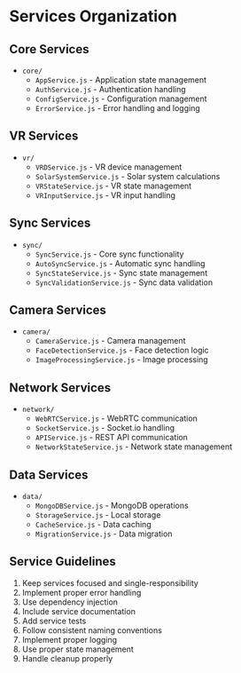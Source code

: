 # Services Organization

## Core Services
- `core/`
  - `AppService.js` - Application state management
  - `AuthService.js` - Authentication handling
  - `ConfigService.js` - Configuration management
  - `ErrorService.js` - Error handling and logging

## VR Services
- `vr/`
  - `VRDService.js` - VR device management
  - `SolarSystemService.js` - Solar system calculations
  - `VRStateService.js` - VR state management
  - `VRInputService.js` - VR input handling

## Sync Services
- `sync/`
  - `SyncService.js` - Core sync functionality
  - `AutoSyncService.js` - Automatic sync handling
  - `SyncStateService.js` - Sync state management
  - `SyncValidationService.js` - Sync data validation

## Camera Services
- `camera/`
  - `CameraService.js` - Camera management
  - `FaceDetectionService.js` - Face detection logic
  - `ImageProcessingService.js` - Image processing

## Network Services
- `network/`
  - `WebRTCService.js` - WebRTC communication
  - `SocketService.js` - Socket.io handling
  - `APIService.js` - REST API communication
  - `NetworkStateService.js` - Network state management

## Data Services
- `data/`
  - `MongoDBService.js` - MongoDB operations
  - `StorageService.js` - Local storage
  - `CacheService.js` - Data caching
  - `MigrationService.js` - Data migration

## Service Guidelines
1. Keep services focused and single-responsibility
2. Implement proper error handling
3. Use dependency injection
4. Include service documentation
5. Add service tests
6. Follow consistent naming conventions
7. Implement proper logging
8. Use proper state management
9. Handle cleanup properly 